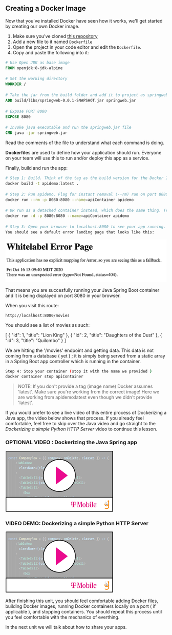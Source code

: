 ## Creating a Docker Image

Now that you've installed Docker have seen how it works, we'll get started by creating our own Docker image.

1. Make sure you've cloned [this repository](https://gitlab.com/nmuta-jones-tmo/heroku-spring)
2. Add a new file to it named `Dockerfile`
3. Open the project in your code editor and edit the `Dockerfile`.
4. Copy and paste the following into it:

```Dockerfile
# Use Open JDK as base image
FROM openjdk:8-jdk-alpine

# Set the working directory
WORKDIR /

# Take the jar from the build folder and add it to project as springweb.jar
ADD build/libs/springweb-0.0.1-SNAPSHOT.jar springweb.jar

# Expose PORT 8080
EXPOSE 8080

# Invoke java executable and run the springweb.jar file
CMD java -jar springweb.jar
```

Read the comments of the file to understand what each command is doing. 

**Dockerfile**s are used to define how your application should run. Everyone on your team will use this to run and/or deploy this app as a service.

Finally, build and run the app: 

```bash
# Step 1: Build. Think of the tag as the build version for the Docker Image. The period at the end means "here", the current directory.
docker build -t apidemo:latest .

# Step 2: Run apidemo. Flag for instant removal (--rm) run on port 8080, and name the instance apiContainer 
docker run --rm -p 8080:8080 --name=apiContainer apidemo

# OR run as a detached container instead, which does the same thing. Try both!
docker run -d -p 8080:8080 --name=apiContainer apidemo

# Step 3: Open your browser to localhost:8080 to see your app running.
You should see a default error landing page that looks like this: 

```

![](springLanding.png)

 

That means you are succesfully running your Java Spring Boot container and it is being displayed on port 8080 in your browser. 

When you visit this route: 
```
http://localhost:8080/movies
```
 

You should see a list of movies as such: 
 
[
 {
  "id": 1,
  "title": "Lion King"
 },
 {
  "id": 2,
  "title": "Daughters of the Dust"
 },
 {
  "id": 3,
  "title": "Quilombo"
 }
]
 

We are hitting the '/movies' endpoint and getting data. This data is not coming from a database ( yet ) ; it is simply being served from a static array in a Spring Boot app controller which is running in the container.  


```bash
Step 4: Stop your container (stop it with the name we provided ) 
docker container stop apiContainer

```

> NOTE: If you don't provide a tag (image name) Docker assumes 'latest'. Make sure you're working from the correct image! Here we are working from apidemo:latest even though we didn't provide 'latest'.

If you would prefer to see a live video of this entire process of Dockerizing a Java app, the video below shows that process. If you already feel comfortable, feel free to skip over the Java video and go straight to the *Dockerizing a simple Python HTTP Server* video to continue this lesson. 


### OPTIONAL VIDEO : Dockerizing the Java Spring app 
[![](video-player.png)](https://drive.google.com/file/d/15GY-d7sVbpwxGufHigxAxy5BMVzEyMoX/view) 



### VIDEO DEMO: Dockerizing a simple Python HTTP Server
[![](video-player.png)](https://drive.google.com/file/d/1uGwCTZZ8hdpNxHjk8YLC3Bu6nR1Ad9Mg/view?usp=sharing) 



After finishing this unit, you should feel comfortable adding Docker files, building Docker images, running Docker containers locally on a port ( if applicable ), and stopping containers. You should repeat this process until you feel comfortable with the mechanics of everthing. 


In the next unit we will talk about how to share your apps.


